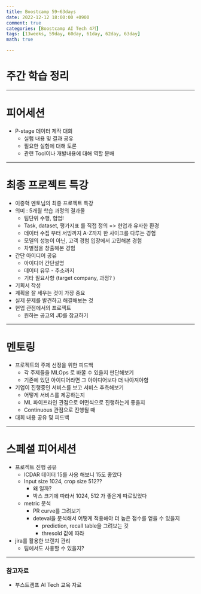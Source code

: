 ```yaml
---
title: Boostcamp 59~63days
date: 2022-12-12 18:00:00 +0900
comment: true
categories: [Boostcamp AI Tech 4기]
tags: [13weeks, 59day, 60day, 61day, 62day, 63day]
math: true

---
```


# 주간 학습 정리

---

# 피어세션
- P-stage 데이터 제작 대회
  - 실험 내용 및 결과 공유
  - 필요한 실험에 대해 토론
  - 관련 Tool이나 개발내용에 대해 역할 분배

---

# 최종 프로젝트 특강
- 이종혁 멘토님의 최종 프로젝트 특강
- 의미 : 5개월 학습 과정의 결과물
  - 팀단위 수행, 협업!
  - Task, dataset, 평가지표 를 직접 정의 => 현업과 유사한 환경
  - 데이터 수집 부터 서빙까지 A-Z까지 한 사이크를 다루는 경험
  - 모델의 성능이 아닌, 고객 경험 입장에서 고민해본 경험
  - 차별점을 창출해본 경험
- 간단 아이디어 공유
  - 아이디어 간단설명
  - 데이터 유무 - 주소까지
  - 기타 필요사항 (target company, 과정? )
- 기획서 작성
- 계획을 잘 세우는 것이 가장 중요
- 실제 문제를 발견하고 해결해보는 것
- 현업 관점에서의 프로젝트
  - 원하는 공고의 JD를 참고하기

---

# 멘토링
- 프로젝트의 주제 선정을 위한 피드백
  - 각 주제들을 MLOps 로 바꿀 수 있을지 판단해보기
  - 기존에 있던 아이디어라면 그 아이디어보다 더 나아져야함
- 기업이 진행중인 서비스를 보고 서비스 추측해보기
  - 어떻게 서비스를 제공하는지
  - ML 파이프라인 관점으로 어떤식으로 진행하는게 좋을지
  - Continuous 관점으로 진행될 때
- 대회 내용 공유 및 피드백

---

# 스페셜 피어세션
- 프로젝트 진행 공유
  - ICDAR 데이터 15를 사용 해보니 15도 좋았다
  - Input size 1024, crop size 512??
    - 왜 일까?
    - 박스 크기에 따라서 1024, 512 가 좋은게 따로있었다
  - metric 분석
    - PR curve를 그려보기 
    - deteval을 분석해서 어떻게 적용해야 더 높은 점수를 얻을 수 있을지
      - prediction, recall table을 그려보는 것
      - thresold 값에 따라
- jira를 활용한 브랜치 관리
  - 팀에서도 사용할 수 있을지?

---
### 참고자료
- 부스트캠프 AI Tech 교육 자료